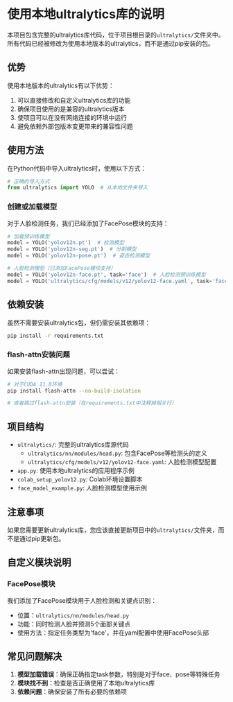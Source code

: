 # 使用本地ultralytics库的说明

本项目包含完整的ultralytics库代码，位于项目根目录的`ultralytics/`文件夹中。所有代码已经被修改为使用本地版本的ultralytics，而不是通过pip安装的包。

## 优势

使用本地版本的ultralytics有以下优势：
1. 可以直接修改和自定义ultralytics库的功能
2. 确保项目使用的是兼容的ultralytics版本
3. 使项目可以在没有网络连接的环境中运行
4. 避免依赖外部包版本变更带来的兼容性问题

## 使用方法

在Python代码中导入ultralytics时，使用以下方式：

```python
# 正确的导入方式
from ultralytics import YOLO  # 从本地文件夹导入
```

### 创建或加载模型

对于人脸检测任务，我们已经添加了FacePose模块的支持：

```python
# 加载预训练模型
model = YOLO('yolov12n.pt')  # 检测模型
model = YOLO('yolov12n-seg.pt')  # 分割模型
model = YOLO('yolov12n-pose.pt')  # 姿态检测模型

# 人脸检测模型（已添加FacePose模块支持）
model = YOLO('yolov12n-face.pt', task='face')  # 人脸检测预训练模型
model = YOLO('ultralytics/cfg/models/v12/yolov12-face.yaml', task='face')  # 从配置创建face模型
```

## 依赖安装

虽然不需要安装ultralytics包，但仍需安装其依赖项：

```bash
pip install -r requirements.txt
```

### flash-attn安装问题

如果安装flash-attn出现问题，可以尝试：

```bash
# 对于CUDA 11.8环境
pip install flash-attn --no-build-isolation

# 或者跳过flash-attn安装（在requirements.txt中注释掉相关行）
```

## 项目结构

- `ultralytics/`: 完整的ultralytics库源代码
  - `ultralytics/nn/modules/head.py`: 包含FacePose等检测头的定义
  - `ultralytics/cfg/models/v12/yolov12-face.yaml`: 人脸检测模型配置
- `app.py`: 使用本地ultralytics的应用程序示例
- `colab_setup_yolov12.py`: Colab环境设置脚本
- `face_model_example.py`: 人脸检测模型使用示例

## 注意事项

如果您需要更新ultralytics库，您应该直接更新项目中的`ultralytics/`文件夹，而不是通过pip更新包。

## 自定义模块说明

### FacePose模块

我们添加了FacePose模块用于人脸检测和关键点识别：
- 位置：`ultralytics/nn/modules/head.py`
- 功能：同时检测人脸并预测5个面部关键点
- 使用方法：指定任务类型为'face'，并在yaml配置中使用FacePose头部

## 常见问题解决

1. **模型加载错误**：确保正确指定task参数，特别是对于face、pose等特殊任务
2. **模块找不到**：检查是否正确使用了本地ultralytics库
3. **依赖问题**：确保安装了所有必要的依赖项 